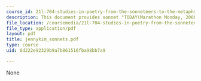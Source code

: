 ```yaml
---
course_id: 21l-704-studies-in-poetry-from-the-sonneteers-to-the-metaphysicals-spring-2006
description: This document provides sonnet "TODAY(Marathon Monday, 2006)"
file_location: /coursemedia/21l-704-studies-in-poetry-from-the-sonneteers-to-the-metaphysicals-spring-2006/6d222e92329b9a7b861516fba98bb7a9_jennykim_sonnets.pdf
file_type: application/pdf
layout: pdf
title: jennykim_sonnets.pdf
type: course
uid: 6d222e92329b9a7b861516fba98bb7a9

---
```

None